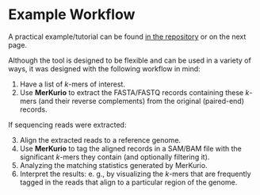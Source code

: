 # Example Workflow

A practical example/tutorial can be found [in the repository](https://github.com/lschoenm/MerKurio/tree/master/example-workflow/) or on the next page. 

Although the tool is designed to be flexible and can be used in a variety of ways, it was designed with the following workflow in mind:

1. Have a list of _k_-mers of interest. 
2. Use **MerKurio** to extract the FASTA/FASTQ records containing these _k_-mers (and their reverse complements) from the original (paired-end) records. 

If sequencing reads were extracted: 

3. Align the extracted reads to a reference genome. 
4. Use **MerKurio** to tag the aligned records in a SAM/BAM file with the significant _k_-mers they contain (and optionally filtering it). 
5. Analyzing the matching statistics generated by MerKurio. 
6. Interpret the results: e. g., by visualizing the _k_-mers that are frequently tagged in the reads that align to a particular region of the genome. 
